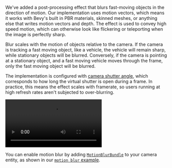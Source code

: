 We've added a post-processing effect that blurs fast-moving objects in the direction of motion.
Our implementation uses motion vectors, which means it works with Bevy's built in PBR materials, skinned meshes, or anything else that writes motion vectors and depth.
The effect is used to convey high speed motion, which can otherwise look like flickering or teleporting when the image is perfectly sharp.

Blur scales with the motion of objects relative to the camera.
If the camera is tracking a fast moving object, like a vehicle, the vehicle will remain sharp, while stationary objects will be blurred.
Conversely, if the camera is pointing at a stationary object, and a fast moving vehicle moves through the frame, only the fast moving object will be blurred.

The implementation is configured with [camera shutter angle](https://en.wikipedia.org/wiki/Rotary_disc_shutter), which corresponds to how long the virtual shutter is open during a frame.
In practice, this means the effect scales with framerate, so users running at high refresh rates aren't subjected to over-blurring.

![A series of cartoony cars whiz past low polygon trees. You can see the trees and the cars blurring as the camera moves, with faster objects (relative to the field of vision) blurring more.](motion_blur_cars.mp4)

You can enable motion blur by adding [`MotionBlurBundle`](https://dev-docs.bevyengine.org/bevy/core_pipeline/motion_blur/struct.MotionBlurBundle.html) to your camera entity, as shown in our [`motion blur` example](https://github.com/bevyengine/bevy/blob/main/examples/3d/motion_blur.rs).

